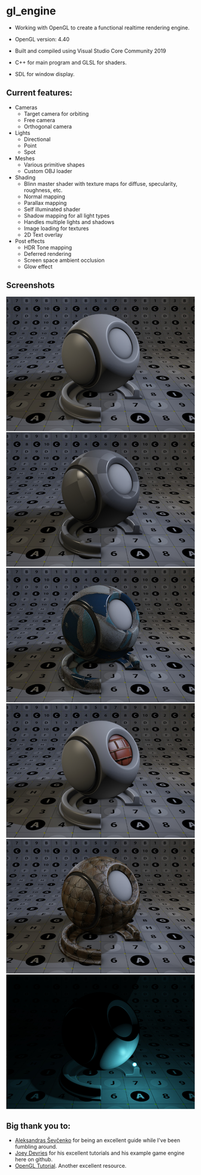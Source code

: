 # gl_engine
  - Working with OpenGL to create a functional realtime rendering engine.
  
  - OpenGL version: 4.40
  
  - Built and compiled using Visual Studio Core Community 2019
  
  - C++ for main program and GLSL for shaders.
  
  - SDL for window display.

## Current features:
 - Cameras
    - Target camera for orbiting
    - Free camera
    - Orthogonal camera
 - Lights
    - Directional
    - Point
    - Spot
 - Meshes
    - Various primitive shapes
    - Custom OBJ loader
 - Shading
    - Blinn master shader with texture maps for diffuse, specularity, roughness, etc.
    - Normal mapping
    - Parallax mapping
    - Self illuminated shader
    - Shadow mapping for all light types
    - Handles multiple lights and shadows
    - Image loading for textures
    - 2D Text overlay
 - Post effects
    - HDR Tone mapping
    - Deferred rendering
    - Screen space ambient occlusion
    - Glow effect
    
## Screenshots
![Demo 01](https://raw.githubusercontent.com/russkev/opengl/master/screenshots/demo_01.jpg)
![Demo 02](https://raw.githubusercontent.com/russkev/opengl/master/screenshots/demo_02.jpg)
![Demo 04](https://raw.githubusercontent.com/russkev/opengl/master/screenshots/demo_04.jpg)
![Demo 05](https://raw.githubusercontent.com/russkev/opengl/master/screenshots/demo_05.jpg)
![Demo 06](https://raw.githubusercontent.com/russkev/opengl/master/screenshots/demo_06.jpg)
![Demo 07](https://raw.githubusercontent.com/russkev/opengl/master/screenshots/demo_07a.jpg)

## Big thank you to:
  - [Aleksandras Ševčenko](https://github.com/Coldberg) for being an excellent guide while I've been fumbling around.
  - [Joey Devries](https://joeydevries.com/#home) for his excellent tutorials and his example game engine here on github.
  - [OpenGL Tutorial](http://www.opengl-tutorial.org/). Another excellent resource.
